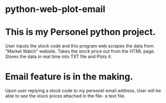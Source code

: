 # python-web-plot-email
# This is my Personel python project. 

User inputs the stock code and this program web scrapes the data from "Market Watch" website. Takes the stock price out from the HTML page. 
Stores the data in real time into TXT file and Plots it.

# Email feature is in the making. 
Upon user replying a stock code to my personel email address, User will be able to see the stock prices attached in the file- a text file.  

